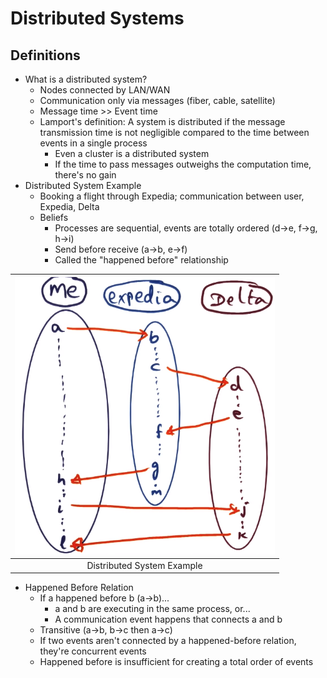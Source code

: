 # Distributed Systems

## Definitions

  * What is a distributed system?
    - Nodes connected by LAN/WAN
    - Communication only via messages (fiber, cable, satellite)
    - Message time >> Event time
    - Lamport's definition: A system is distributed if the message transmission time is not
    negligible compared to the time between events in a single process
      + Even a cluster is a distributed system
      + If the time to pass messages outweighs the computation time, there's no gain
  * Distributed System Example
    - Booking a flight through Expedia; communication between user, Expedia, Delta
    - Beliefs
      + Processes are sequential, events are totally ordered (d->e, f->g, h->i)
      + Send before receive (a->b, e->f)
      + Called the "happened before" relationship

| ![example](images/ds_example.png) |
|:--:|
| Distributed System Example |

  * Happened Before Relation
    - If a happened before b (a->b)...
      + a and b are executing in the same process, or...
      + A communication event happens that connects a and b
    - Transitive (a->b, b->c then a->c)
    - If two events aren't connected by a happened-before relation, they're concurrent events
    - Happened before is insufficient for creating a total order of events
